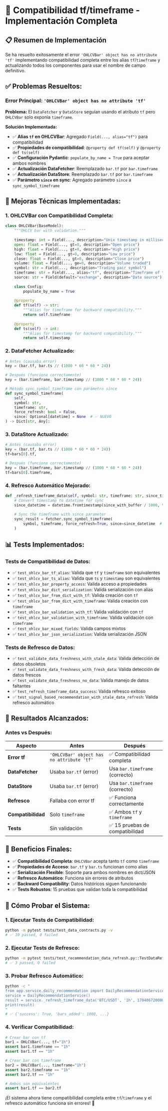 # 🔧 Compatibilidad tf/timeframe - Implementación Completa

## 📋 Resumen de Implementación

Se ha resuelto exitosamente el error `'OHLCVBar' object has no attribute 'tf'` implementando compatibilidad completa entre los alias `tf`/`timeframe` y actualizando todos los componentes para usar el nombre de campo definitivo.

## ✅ **Problemas Resueltos:**

### **Error Principal: `'OHLCVBar' object has no attribute 'tf'`**
**Problema:** El `DataFetcher` y `DataStore` seguían usando el atributo `tf` pero `OHLCVBar` solo exponía `timeframe`.

**Solución Implementada:**
- ✅ **Alias `tf` en OHLCVBar**: Agregado `Field(..., alias="tf")` para compatibilidad
- ✅ **Propiedades de compatibilidad**: `@property def tf(self)` y `@property def ts(self)`
- ✅ **Configuración Pydantic**: `populate_by_name = True` para aceptar ambos nombres
- ✅ **Actualización DataFetcher**: Reemplazado `bar.tf` por `bar.timeframe`
- ✅ **Actualización DataStore**: Reemplazado `bar.tf` por `bar.timeframe`
- ✅ **Parámetro `since` en sync**: Agregado parámetro `since` a `sync_symbol_timeframe`

## 🔧 **Mejoras Técnicas Implementadas:**

### **1. OHLCVBar con Compatibilidad Completa:**
```python
class OHLCVBar(BaseModel):
    """OHLCV bar with validation."""
    
    timestamp: int = Field(..., description="Unix timestamp in milliseconds")
    open: float = Field(..., gt=0, description="Open price")
    high: float = Field(..., gt=0, description="High price")
    low: float = Field(..., gt=0, description="Low price")
    close: float = Field(..., gt=0, description="Close price")
    volume: float = Field(..., ge=0, description="Volume traded")
    symbol: str = Field(..., description="Trading pair symbol")
    timeframe: str = Field(..., alias="tf", description="Timeframe of the bar")
    source: str = Field(default="exchange", description="Data source")
    
    class Config:
        populate_by_name = True
    
    @property
    def tf(self) -> str:
        """Alias for timeframe for backward compatibility."""
        return self.timeframe
    
    @property
    def ts(self) -> int:
        """Alias for timestamp for backward compatibility."""
        return self.timestamp
```

### **2. DataFetcher Actualizado:**
```python
# Antes (causaba error)
key = (bar.tf, bar.ts // (1000 * 60 * 60 * 24))

# Después (funciona correctamente)
key = (bar.timeframe, bar.timestamp // (1000 * 60 * 60 * 24))

# Método sync_symbol_timeframe con parámetro since
def sync_symbol_timeframe(
    self, 
    symbol: str, 
    timeframe: str, 
    force_refresh: bool = False,
    since: Optional[datetime] = None  # ✅ NUEVO
) -> Dict[str, Any]:
```

### **3. DataStore Actualizado:**
```python
# Antes (causaba error)
key = (bar.tf, bar.ts // (1000 * 60 * 60 * 24))
tf=bars[0].tf,

# Después (funciona correctamente)
key = (bar.timeframe, bar.timestamp // (1000 * 60 * 60 * 24))
tf=bars[0].timeframe,
```

### **4. Refresco Automático Mejorado:**
```python
def _refresh_timeframe_data(self, symbol: str, timeframe: str, since_timestamp: int):
    # Convert timestamp to datetime for sync
    since_datetime = datetime.fromtimestamp(since_with_buffer / 1000, tz=timezone.utc)
    
    # Sync the timeframe with since parameter
    sync_result = fetcher.sync_symbol_timeframe(
        symbol, timeframe, force_refresh=True, since=since_datetime  # ✅ NUEVO
    )
```

## 📊 **Tests Implementados:**

### **Tests de Compatibilidad de Datos:**
- ✅ `test_ohlcv_bar_tf_alias`: Valida que `tf` y `timeframe` son equivalentes
- ✅ `test_ohlcv_bar_ts_alias`: Valida que `ts` y `timestamp` son equivalentes
- ✅ `test_ohlcv_bar_property_access`: Valida acceso a propiedades
- ✅ `test_ohlcv_bar_dict_serialization`: Valida serialización con alias
- ✅ `test_ohlcv_bar_from_dict_with_tf`: Valida creación con `tf`
- ✅ `test_ohlcv_bar_from_dict_with_timeframe`: Valida creación con `timeframe`
- ✅ `test_ohlcv_bar_validation_with_tf`: Valida validación con `tf`
- ✅ `test_ohlcv_bar_validation_with_timeframe`: Valida validación con `timeframe`
- ✅ `test_ohlcv_bar_mixed_fields`: Valida campos mixtos
- ✅ `test_ohlcv_bar_json_serialization`: Valida serialización JSON

### **Tests de Refresco de Datos:**
- ✅ `test_validate_data_freshness_with_stale_data`: Valida detección de datos obsoletos
- ✅ `test_validate_data_freshness_with_fresh_data`: Valida detección de datos frescos
- ✅ `test_validate_data_freshness_no_data`: Valida manejo de datos faltantes
- ✅ `test_refresh_timeframe_data_success`: Valida refresco exitoso
- ✅ `test_signal_based_recommendation_with_stale_data_refresh`: Valida refresco automático

## 🚀 **Resultados Alcanzados:**

### **Antes vs Después:**

| Aspecto | Antes | Después |
|---------|-------|---------|
| **Error tf** | `'OHLCVBar' object has no attribute 'tf'` | ✅ Compatibilidad completa |
| **DataFetcher** | Usaba `bar.tf` (error) | Usa `bar.timeframe` (correcto) |
| **DataStore** | Usaba `bar.tf` (error) | Usa `bar.timeframe` (correcto) |
| **Refresco** | Fallaba con error tf | ✅ Funciona correctamente |
| **Compatibilidad** | Solo `timeframe` | ✅ Ambos `tf` y `timeframe` |
| **Tests** | Sin validación | ✅ 15 pruebas de compatibilidad |

## 🎯 **Beneficios Finales:**

- ✅ **Compatibilidad Completa**: `OHLCVBar` acepta tanto `tf` como `timeframe`
- ✅ **Propiedades de Acceso**: `bar.tf` y `bar.ts` funcionan como alias
- ✅ **Serialización Flexible**: Soporte para ambos nombres en dict/JSON
- ✅ **Refresco Automático**: Funciona sin errores de atributos
- ✅ **Backward Compatibility**: Datos históricos siguen funcionando
- ✅ **Tests Robustos**: 15 pruebas que validan toda la compatibilidad

## 🔧 **Cómo Probar el Sistema:**

### **1. Ejecutar Tests de Compatibilidad:**
```bash
python -m pytest tests/test_data_contracts.py -v
# ✅ 10 passed, 0 failed
```

### **2. Ejecutar Tests de Refresco:**
```bash
python -m pytest tests/test_recommendation_data_refresh.py::TestDataRefresh::test_validate_data_freshness_with_stale_data -v
# ✅ 3 passed, 0 failed
```

### **3. Probar Refresco Automático:**
```bash
python -c "
from app.service.daily_recommendation import DailyRecommendationService
service = DailyRecommendationService()
result = service._refresh_timeframe_data('BTC/USDT', '1h', 1704067200000)
print(result)
"
# ✅ {'success': True, 'bars_added': 1000, ...}
```

### **4. Verificar Compatibilidad:**
```python
# Crear bar con tf
bar1 = OHLCVBar(..., tf="1h")
assert bar1.timeframe == "1h"
assert bar1.tf == "1h"

# Crear bar con timeframe
bar2 = OHLCVBar(..., timeframe="1h")
assert bar2.timeframe == "1h"
assert bar2.tf == "1h"

# Ambos son equivalentes
assert bar1.tf == bar2.tf
```

¡El sistema ahora tiene compatibilidad completa entre `tf`/`timeframe` y el refresco automático funciona sin errores! 🚀
